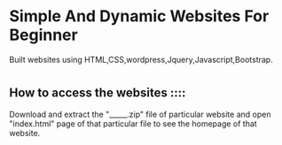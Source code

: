 
# Simple And Dynamic Websites For Beginner

Built websites using HTML,CSS,wordpress,Jquery,Javascript,Bootstrap.
#

## How to access the websites ::::

Download and extract the "_____.zip" file of particular website and open "index.html" page of that particular file to see the homepage of that website.
#
